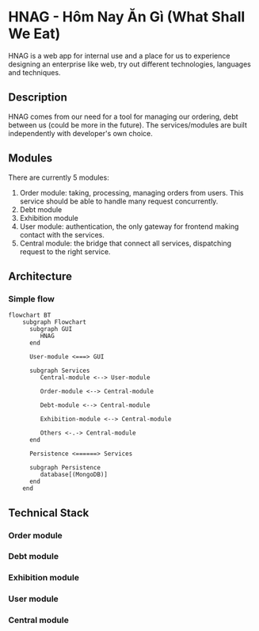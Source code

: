 # HNAG - Hôm Nay Ăn Gì (What Shall We Eat)

HNAG is a web app for internal use and a place for us to experience designing an enterprise like web, try out different
technologies, languages and techniques.

## Description

HNAG comes from our need for a tool for managing our ordering, debt between us (could be more in the future). The
services/modules are built independently with developer's own choice.

## Modules

There are currently 5 modules:

1. Order module: taking, processing, managing orders from users. This service should be able to handle many request
   concurrently.
2. Debt module
3. Exhibition module
4. User module: authentication, the only gateway for frontend making contact with the services.
5. Central module: the bridge that connect all services, dispatching request to the right service.

## Architecture

### Simple flow

```mermaid
flowchart BT
    subgraph Flowchart
      subgraph GUI
         HNAG 
      end
      
      User-module <===> GUI
      
      subgraph Services
         Central-module <--> User-module
       
         Order-module <--> Central-module
       
         Debt-module <--> Central-module
       
         Exhibition-module <--> Central-module
       
         Others <-.-> Central-module
      end
      
      Persistence <======> Services
      
      subgraph Persistence
         database[(MongoDB)]
      end
    end
```

## Technical Stack

### Order module

### Debt module

### Exhibition module

### User module

### Central module
